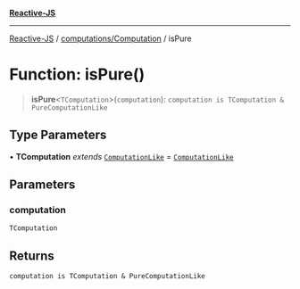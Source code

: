 [**Reactive-JS**](../../../README.md)

***

[Reactive-JS](../../../README.md) / [computations/Computation](../README.md) / isPure

# Function: isPure()

> **isPure**\<`TComputation`\>(`computation`): `computation is TComputation & PureComputationLike`

## Type Parameters

• **TComputation** *extends* [`ComputationLike`](../../interfaces/ComputationLike.md) = [`ComputationLike`](../../interfaces/ComputationLike.md)

## Parameters

### computation

`TComputation`

## Returns

`computation is TComputation & PureComputationLike`
